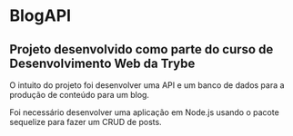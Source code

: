 # BlogAPI
## Projeto desenvolvido como parte do curso de Desenvolvimento Web da Trybe

O intuito do projeto foi desenvolver uma API e um banco de dados para a produção de conteúdo para um blog.

Foi necessário desenvolver uma aplicação em Node.js usando o pacote sequelize para fazer um CRUD de posts.
